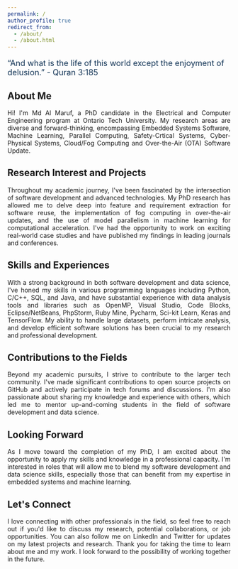 ```yaml
---
permalink: /
author_profile: true
redirect_from: 
  - /about/
  - /about.html
---
```

<meta name="google-site-verification" content="5ElNfrTQKf40uwoq6ShseFu28oKZ7Rb5YuxIgEJrIEo" />
<p style="font-size:18px; color:#123456;">“And what is the life of this world except the enjoyment of delusion.” - Quran 3:185</p>

<!-- ##### “And what is the life of this world except the enjoyment of delusion.”-Quran 3:185 -->

About Me
------

<p style="text-align:justify">
Hi! I'm Md Al Maruf, a PhD candidate in the Electrical and Computer Engineering program at Ontario Tech University. My research areas are diverse and forward-thinking, encompassing Embedded Systems Software, Machine Learning, Parallel Computing, Safety-Crtical Systems, Cyber-Physical Systems, Cloud/Fog Computing and Over-the-Air (OTA) Software Update.
</p>


Research Interest and Projects
------

<p style="text-align:justify">
Throughout my academic journey, I've been fascinated by the intersection of software development and advanced technologies. My PhD research has allowed me to delve deep into feature and requirement extraction for software reuse, the implementation of fog computing in over-the-air updates, and the use of model parallelism in machine learning for computational acceleration. I've had the opportunity to work on exciting real-world case studies and have published my findings in leading journals and conferences.
</p>
  
Skills and Experiences
------

<p style="text-align:justify">
With a strong background in both software development and data science, I've honed my skills in various programming languages including Python, C/C++, SQL, and Java, and have substantial experience with data analysis tools and libraries such as OpenMP, Visual Studio, Code Blocks, Eclipse/NetBeans, PhpStorm, Ruby Mine, Pycharm, Sci-kit Learn, Keras and TensorFlow. My ability to handle large datasets, perform intricate analysis, and develop efficient software solutions has been crucial to my research and professional development.
</p>

Contributions to the Fields
------

<p style="text-align:justify">
Beyond my academic pursuits, I strive to contribute to the larger tech community. I've made significant contributions to open source projects on GitHub and actively participate in tech forums and discussions. I'm also passionate about sharing my knowledge and experience with others, which led me to mentor up-and-coming students in the field of software development and data science. 
</p>

Looking Forward
------

<p style="text-align:justify">
As I move toward the completion of my PhD, I am excited about the opportunity to apply my skills and knowledge in a professional capacity. I'm interested in roles that will allow me to blend my software development and data science skills, especially those that can benefit from my expertise in embedded systems and machine learning.
</p>

Let's Connect
------

<p style="text-align:justify">
I love connecting with other professionals in the field, so feel free to reach out if you'd like to discuss my research, potential collaborations, or job opportunities. You can also follow me on LinkedIn and Twitter for updates on my latest projects and research. Thank you for taking the time to learn about me and my work. I look forward to the possibility of working together in the future.
</p>
